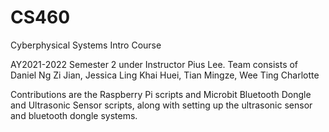 # CS460
Cyberphysical Systems Intro Course

AY2021-2022 Semester 2 under Instructor Pius Lee. Team consists of Daniel Ng Zi Jian, Jessica Ling Khai Huei, Tian Mingze, Wee Ting Charlotte

Contributions are the Raspberry Pi scripts and Microbit Bluetooth Dongle and Ultrasonic Sensor scripts, along with setting up the ultrasonic sensor and bluetooth dongle systems.

